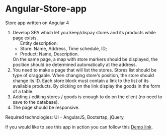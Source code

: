# Angular-Store-app
Store app written on Angular 4

<ol>
  <li>Develop SPA which let you keep/dispay stores and its products while page exists. 
    <ul>Entity description:
      <li>Store: Name, Address, Time schedule, ID;</li>
      <li>Product: Name, Description.</li>
    </ul>
    On the same page, a map with store markers should be displayed, the position should be determined automatically at the address.
  </li>
  <li>You need to make a page that will list the stores. Stores list should be type of draggable. When changing store's position, the store should change its ID. Each store block must contain a link to the list of its available products. By clicking on the link display the goods in the form of a table.</li>
  <li>Adding / editing stores / goods is enough to do on the client (no need to save to the database).</li>
  <li>The page should be responsive.</li>
</ol>
<p>Required technologies: UI – AngularJS, Bootsrtap, jQuery</p>
<p>If you would like to see this app in action you can follow this <a href="https://inlighter.github.io/Portfolio/ngStore/stores">Demo link</a>.</p>
